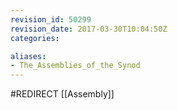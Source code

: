 ```yaml
---
revision_id: 50299
revision_date: 2017-03-30T10:04:50Z
categories:

aliases:
- The_Assemblies_of_the_Synod
---
```


#REDIRECT [[Assembly]]